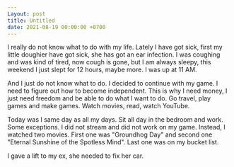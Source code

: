 ```yaml
---
Layout: post
title: Untitled
date: 2021-08-19 00:00:00 +0700
---
```


I really do not know what to do with my life. Lately I have got sick,
first my little doughier have got sick, she has got an ear infection. I
was coughing and was kind of tired, now cough is gone, but I am always
sleepy, this weekend I just slept for 12 hours, maybe more. I was up
at 11 AM.

And I just do not know what to do. I decided to continue with my
game. I need to figure out how to become independent. This is why I
need money, I just need freedom and be able to do what I want to
do. Go travel, play games and make games. Watch movies, read, watch
YouTube.

Today was I same day as all my days. Sit all day in the bedroom and
work. Some exceptions. I did not stream and did not work on my
game. Instead, I watched two movies. First one was "Groundhog Day" and
second one "Eternal Sunshine of the Spotless Mind". Last one was on my
bucket list.

I gave a lift to my ex, she needed to fix her car.
